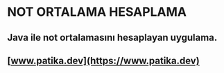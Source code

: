 # NOT ORTALAMA HESAPLAMA

## Java ile not ortalamasını hesaplayan uygulama.


## [www.patika.dev](https://www.patika.dev)
